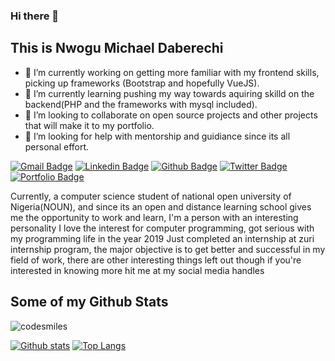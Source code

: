 <!-- ### Hi there 👋


**codesmiles/codesmiles** is a ✨ _special_ ✨ repository because its `README.md` (this file) appears on your GitHub profile.

Here are some ideas to get you started:

- 🔭 I’m currently working on ...
- 🌱 I’m currently learning ...
- 👯 I’m looking to collaborate on ...
- 🤔 I’m looking for help with ...
- 💬 Ask me about ...
- 📫 How to reach me: ...
- 😄 Pronouns: ...
- ⚡ Fun fact: ...
 -->
  ### Hi there 👋
 ## This is Nwogu Michael Daberechi
 - 🔭 I’m currently working on getting more familiar with my frontend skills, picking up frameworks (Bootstrap and hopefully VueJS).
 - 🌱 I’m currently learning pushing my way towards aquiring skilld on the backend(PHP and the frameworks with mysql included).
 -  👯 I’m looking to collaborate on open source projects and other projects that will make it to my portfolio.
 -  🤔 I’m looking for help with mentorship and guidiance since its all personal effort.


[![Gmail Badge](https://img.shields.io/badge/-mikedbchi@gmail.com-c14438?style=flat&logo=Gmail&logoColor=white&link=mailto:mikedbchi@gmail.com)](mailto:mikedbchi@gmail.com) 
[![Linkedin Badge](https://img.shields.io/badge/-michaelnwogu974547150-0072b1?style=flat&logo=Linkedin&logoColor=white&link=https://www.linkedin.com/in/michaelnwogu974547150/)](https://www.linkedin.com/in/michaelnwogu974547150/) [![Github Badge](https://img.shields.io/badge/-codesmiles-grey?style=flat&logo=github&logoColor=white&link=https://github.com/codesmiles/)](https://www.github.com/codesmiles/) [![Twitter Badge](https://img.shields.io/badge/-ccodesmiles-00acee?style=flat&logo=twitter&logoColor=white&link=https://twitter.com/ccodesmiles/)](https://www.twitter.com/ccodesmiles/) [![Portfolio Badge](https://img.shields.io/badge/portfolio-web-blue?style=flat&link=https://github.com/codesmiles/)](https://github.com/codesmiles/) <p align='left'>Currently, a computer science student of national open university of Nigeria(NOUN), and since its an open and distance learning school gives me the opportunity to work and learn, I'm a person with an interesting personality I love the interest for computer programming, got serious with my programming life in the year 2019 
Just completed an internship at zuri internship program, the major objective is to get better and successful in my field of work,
there are other interesting things left out though if you're interested in knowing more hit me at my social media handles</p>
## Some of my Github Stats
<p align=left> <img src=https://komarev.com/ghpvc/?username=codesmiles alt=codesmiles /> </p>

[![Github stats](https://github-readme-stats.vercel.app/api?username=codesmiles&show_icons=true&include_all_commits=true)](https://github.com/codesmiles/github-readme-stats)
[![Top Langs](https://github-readme-stats.vercel.app/api/top-langs/?username=codesmiles&layout=compact)](https://github.com/codesmiles/github-readme-stats)

